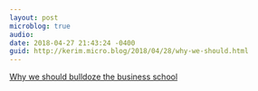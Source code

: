 ```yaml
---
layout: post
microblog: true
audio: 
date: 2018-04-27 21:43:24 -0400
guid: http://kerim.micro.blog/2018/04/28/why-we-should.html
---
```

[Why we should bulldoze the business school](https://www.theguardian.com/news/2018/apr/27/bulldoze-the-business-school)
